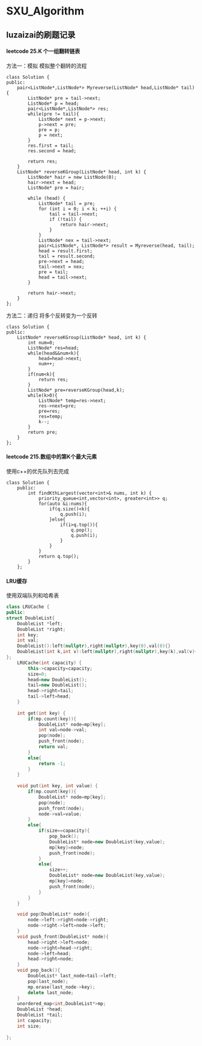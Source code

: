 # SXU_Algorithm
## luzaizai的刷题记录

#### leetcode 25.K 个一组翻转链表

方法一：模拟
模拟整个翻转的流程



    class Solution {
    public:
        pair<ListNode*,ListNode*> Myreverse(ListNode* head,ListNode* tail){
            ListNode* pre = tail->next;
            ListNode* p = head;
            pair<ListNode*,ListNode*> res;
            while(pre != tail){
                ListNode* next = p->next;
                p->next = pre;
                pre = p;
                p = next;
            }
            res.first = tail;
            res.second = head;
    
            return res;
        }
        ListNode* reverseKGroup(ListNode* head, int k) {
            ListNode* hair = new ListNode(0);
            hair->next = head;
            ListNode* pre = hair;
    
            while (head) {
                ListNode* tail = pre;
                for (int i = 0; i < k; ++i) {
                    tail = tail->next;
                    if (!tail) {
                        return hair->next;
                    }
                }
                ListNode* nex = tail->next;
                pair<ListNode*, ListNode*> result = Myreverse(head, tail);
                head = result.first;
                tail = result.second;
                pre->next = head;
                tail->next = nex;
                pre = tail;
                head = tail->next;
            }
    
            return hair->next;
        }
    };
方法二：递归
将多个反转变为一个反转



    class Solution {
    public:
        ListNode* reverseKGroup(ListNode* head, int k) {
            int num=0;
            ListNode* res=head;
            while(head&&num<k){
                head=head->next;
                num++;
            }
            if(num<k){
                return res;
            }
            ListNode* pre=reverseKGroup(head,k);
            while(k>0){
                ListNode* temp=res->next;
                res->next=pre;
                pre=res;
                res=temp;
                k--;
            }
            return pre;
        }
    };

#### leetcode 215.数组中的第K个最大元素
使用c++的优先队列去完成
    

    class Solution {
        public:
            int findKthLargest(vector<int>& nums, int k) {
                priority_queue<int,vector<int>, greater<int>> q;
                for(auto &i:nums){
                    if(q.size()<k){
                        q.push(i);
                    }else{
                        if(i>q.top()){
                            q.pop();
                            q.push(i);
                        }
                    }
                }
                return q.top();
            }
        };

#### LRU缓存
使用双端队列和哈希表
```cpp
class LRUCache {
public:
struct DoubleList{
    DoubleList *left;
    DoubleList *right;
    int key;
    int val;
    DoubleList():left(nullptr),right(nullptr),key(0),val(0){}
    DoubleList(int k,int v):left(nullptr),right(nullptr),key(k),val(v){}
};
    LRUCache(int capacity) {
        this->capacity=capacity;
        size=0;
        head=new DoubleList();
        tail=new DoubleList();
        head->right=tail;
        tail->left=head;
    }
    
    int get(int key) {
        if(mp.count(key)){
            DoubleList* node=mp[key];
            int val=node->val;
            pop(node);
            push_front(node);
            return val;
        }
        else{
            return -1;
        }
    }
    
    void put(int key, int value) {
        if(mp.count(key)){
            DoubleList* node=mp[key];
            pop(node);
            push_front(node);
            node->val=value;
        }
        else{
            if(size==capacity){
                pop_back();
                DoubleList* node=new DoubleList(key,value);
                mp[key]=node;
                push_front(node);
            }
            else{
                size++;
                DoubleList* node=new DoubleList(key,value);
                mp[key]=node;
                push_front(node);
            }
        }
    }

    void pop(DoubleList* node){
        node->left->right=node->right;
        node->right->left=node->left;
    }
    void push_front(DoubleList* node){
        head->right->left=node;
        node->right=head->right;
        node->left=head;
        head->right=node;
    }
    void pop_back(){
        DoubleList* last_node=tail->left;
        pop(last_node);
        mp.erase(last_node->key);
        delete last_node;
    }
    unordered_map<int,DoubleList*>mp;
    DoubleList *head;
    DoubleList *tail;
    int capacity;
    int size;
    
};
```